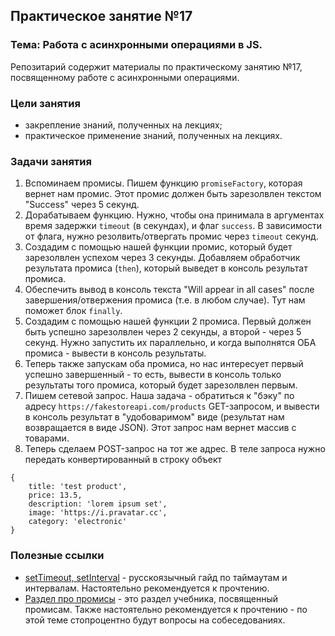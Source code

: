 ## Практическое занятие №17

### Тема: Работа с асинхронными операциями в JS.

Репозитарий содержит материалы по практическому занятию №17, посвященному работе с асинхронными операциями.

### Цели занятия
- закрепление знаний, полученных на лекциях;
- практическое применение знаний, полученных на лекциях.

### Задачи занятия
1. Вспоминаем промисы. Пишем функцию `promiseFactory`, которая вернет нам промис. Этот промис должен быть зарезолвлен текстом "Success" через 5 секунд.
2. Дорабатываем функцию. Нужно, чтобы она принимала в аргументах время задержки `timeout` (в секундах), и флаг `success`. В зависимости от флага, нужно резолвить/отвергать промис через `timeout` секунд.
3. Создадим с помощью нашей функции промис, который будет зарезолвлен успехом через 3 секунды. Добавляем обработчик результата промиса (`then`), который выведет в консоль результат промиса.
4. Обеспечить вывод в консоль текста "Will appear in all cases" после завершения/отвержения промиса (т.е. в любом случае). Тут нам поможет блок `finally`.
5. Создадим с помощью нашей функции 2 промиса. Первый должен быть успешно зарезолвлен через 2 секунды, а второй - через 5 секунд. Нужно запустить их параллельно, и когда выполнятся ОБА промиса - вывести в консоль результаты.
6. Теперь также запускам оба промиса, но нас интересует первый успешно завершенный - то есть, вывести в консоль только результаты того промиса, который будет зарезолвлен первым.
7. Пишем сетевой запрос. Наша задача - обратиться к "бэку" по адресу `https://fakestoreapi.com/products` GET-запросом, и вывести в консоль результат в "удобоваримом" виде (результат нам возвращается в виде JSON). Этот запрос нам вернет массив с товарами.
8. Теперь сделаем POST-запрос на тот же адрес. В теле запроса нужно передать конвертированный в строку объект
```
{
    title: 'test product',
    price: 13.5,
    description: 'lorem ipsum set',
    image: 'https://i.pravatar.cc',
    category: 'electronic'
}
```

### Полезные ссылки
 - [setTimeout, setInterval](https://learn.javascript.ru/settimeout-setinterval) - русскоязычный гайд по таймаутам и интервалам. Настоятельно рекомендуется к прочтению.
 - [Раздел про промисы](https://learn.javascript.ru/async) - это раздел учебника, посвященный промисам. Также настоятельно рекомендуется к прочтению - по этой теме стопроцентно будут вопросы на собеседованиях.
